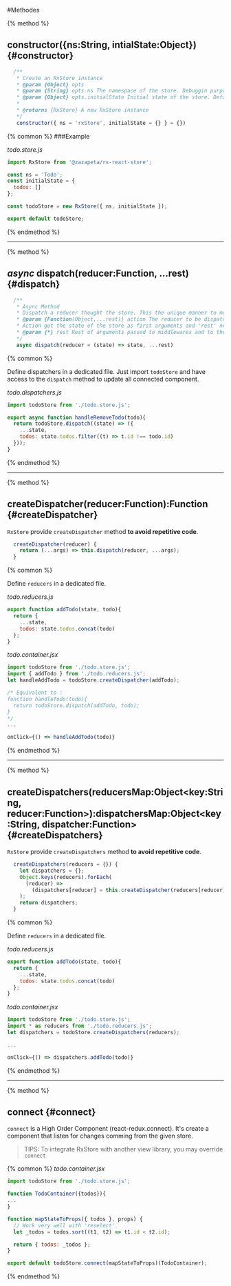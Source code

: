 #Methodes

{% method %}
## constructor({ns:String, intialState:Object}) {#constructor}


```js
  /**
   * Create an RxStore instance
   * @param {Object} opts
   * @param {String} opts.ns The namespace of the store. Debuggin purpose. Default: 'rxStore'
   * @param {Object} opts.initialState Initial state of the store. Default: {}
   * 
   * @returns {RxStore} A new RxStore instance
   */
   constructor({ ns = 'rxStore', initialState = {} } = {})
 ```

{% common %}
###Example

_todo.store.js_

```js
import RxStore from '@zazapeta/rx-react-store';

const ns = 'Todo';
const initialState = {
  todos: []
};

const todoStore = new RxStore({ ns, initialState });

export default todoStore;
```

{% endmethod %}

---

{% method %}
## _async_ dispatch(reducer:Function, ...rest) {#dispatch}

```js
  /**
   * Async Method
   * Dispatch a reducer thought the store. This the unique manner to modify the store.
   * @param {Function(Object,...rest)} action The reducer to be dispatched, that will modify the store.
   * Action got the state of the store as first arguments and 'rest' next.
   * @param {*} rest Rest of arguments passed to middlewares and to the action.
   */
   async dispatch(reducer = (state) => state, ...rest)
```
{% common %}

Define dispatchers in a dedicated file.
Just import `todoStore` and have access to the `dispatch` method to update all connected component.

_todo.dispatchers.js_
```js
import todoStore from './todo.store.js';

export async function handleRemoveTodo(todo){
  return todoStore.dispatch((state) => ({
    ...state, 
    todos: state.todos.filter((t) => t.id !== todo.id)
  }));
}
```
{% endmethod %}

---

{% method %}
## createDispatcher(reducer:Function):Function {#createDispatcher}

`RxStore` provide `createDispatcher` method **to avoid repetitive code**.


```js
  createDispatcher(reducer) {
    return (...args) => this.dispatch(reducer, ...args);
  }
```

{% common %}

Define `reducers` in a dedicated file.

_todo.reducers.js_
```js
export function addTodo(state, todo){
  return {
    ...state,
    todos: state.todos.concat(todo)
  };
}
```

_todo.container.jsx_
```js
import todoStore from './todo.store.js';
import { addTodo } from './todo.reducers.js';
let handleAddTodo = todoStore.createDispatcher(addTodo);

/* Equivalent to :
function handleTodo(todo){
  return todoStore.dispatch(addTodo, todo);
}
*/
...

onClick={() => handleAddTodo(todo)}
```

{% endmethod %}

---

{% method %}
## createDispatchers(reducersMap:Object<key:String, reducer:Function>):dispatchersMap:Object<key:String, dispatcher:Function> {#createDispatchers}

`RxStore` provide `createDispatchers` method **to avoid repetitive code**.

```js
  createDispatchers(reducers = {}) {
    let dispatchers = {};
    Object.keys(reducers).forEach(
      (reducer) =>
        (dispatchers[reducer] = this.createDispatcher(reducers[reducer])),
    );
    return dispatchers;
  }
```

{% common %}

Define `reducers` in a dedicated file.

_todo.reducers.js_
```js
export function addTodo(state, todo){
  return {
    ...state,
    todos: state.todos.concat(todo)
  };
}
```

_todo.container.jsx_
```js
import todoStore from './todo.store.js';
import * as reducers from './todo.reducers.js';
let dispatchers = todoStore.createDispatchers(reducers);

...

onClick={() => dispatchers.addTodo(todo)}

```

{% endmethod %}

---

{% method %}
## connect {#connect}

`connect` is a High Order Component (react-redux.connect).
It's create a component that listen for changes comming from the given store.

>TIPS: To integrate RxStore with another view library, you may override `connect`


{% common %}
_todo.container.jsx_
```js
import todoStore from './todo.store.js';

function TodoContainer({todos}){
...
}

function mapStateToProps({ todos }, props) {
  // Work very well with 'reselect'.
  let _todos = todos.sort((t1, t2) => t1.id < t2.id);

  return { todos: _todos };
}

export default todoStore.connect(mapStateToProps)(TodoContainer);
```

{% endmethod %}





